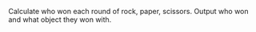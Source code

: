 Calculate who won each round of rock, paper, scissors.  Output who won and what object they won with.
